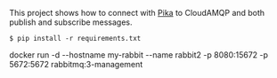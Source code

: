 This project shows how to connect with [Pika](http://pika.github.com/) to CloudAMQP and both publish and subscribe messages. 

    $ pip install -r requirements.txt


docker run -d --hostname my-rabbit --name rabbit2 -p 8080:15672 -p 5672:5672 rabbitmq:3-management


